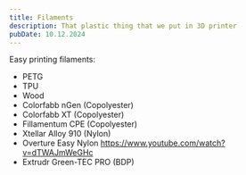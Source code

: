 ```yaml
---
title: Filaments
description: That plastic thing that we put in 3D printer
pubDate: 10.12.2024
---
```

Easy printing filaments:
- PETG
- TPU
- Wood
- Colorfabb nGen (Copolyester)
- Colorfabb XT (Copolyester)
- Fillamentum CPE (Copolyester)
- Xtellar Alloy 910 (Nylon)
- Overture Easy Nylon https://www.youtube.com/watch?v=dTWAJmWeGHc
- Extrudr Green-TEC PRO (BDP)
